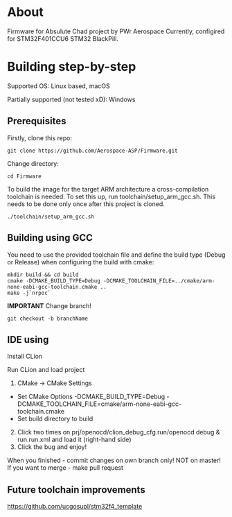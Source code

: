 # About

Firmware for Absulute Chad project by PWr Aerospace
Currently, configired for STM32F401CCU6 STM32 BlackPill.

# Building step-by-step

Supported OS: Linux based, macOS

Partially supported (not tested xD): Windows

## Prerequisites
Firstly, clone this repo:

    git clone https://github.com/Aerospace-ASP/Firmware.git

Change directory:

    cd Firmware

To build the image for the target ARM architecture a cross-compilation toolchain is needed. To set this up, run toolchain/setup_arm_gcc.sh. This needs to be done only once after this project is cloned.

    ./toolchain/setup_arm_gcc.sh

## Building using GCC

You need to use the provided toolchain file and define the build type (Debug or Release) when configuring the build with cmake:

    mkdir build && cd build
    cmake -DCMAKE_BUILD_TYPE=Debug -DCMAKE_TOOLCHAIN_FILE=../cmake/arm-none-eabi-gcc-toolchain.cmake ..
    make -j`nrpoc`

**IMPORTANT** Change branch!

    git checkout -b branchName
    
## IDE using

Install CLion

Run CLion and load project

1. CMake -> CMake Settings
* Set CMake Options -DCMAKE_BUILD_TYPE=Debug -DCMAKE_TOOLCHAIN_FILE=cmake/arm-none-eabi-gcc-toolchain.cmake
* Set build directory to build
2. Click two times on prj/openocd/clion_debug_cfg.run/openocd debug & run.run.xml and load it (right-hand side)
3. Click the bug and enjoy!

When you finished - commit changes on own branch only! NOT on master! If you want to merge - make pull request

## Future toolchain improvements

https://github.com/ucgosupl/stm32f4_template
